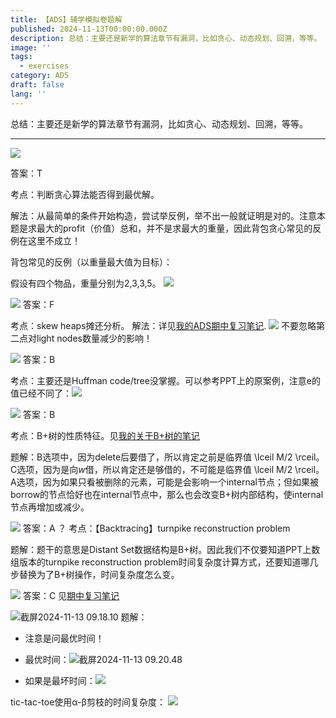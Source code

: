 ```yaml
---
title: 【ADS】辅学模拟卷题解
published: 2024-11-13T00:00:00.000Z
description: 总结：主要还是新学的算法章节有漏洞，比如贪心、动态规划、回溯，等等。
image: ''
tags:
  - exercises
category: ADS
draft: false
lang: ''
---
```

总结：主要还是新学的算法章节有漏洞，比如贪心、动态规划、回溯，等等。

---
![](/media/17291308820749/17311608147117.png)

答案：T

考点：判断贪心算法能否得到最优解。

解法：从最简单的条件开始构造，尝试举反例，举不出一般就证明是对的。注意本题是求最大的profit（价值）总和，并不是求最大的重量，因此背包贪心常见的反例在这里不成立！

背包常见的反例（以重量最大值为目标）：

假设有四个物品，重量分别为2,3,3,5。
![](/media/17291308820749/17311613338301.png)

![](/media/17291308820749/17311617827400.png)
答案：F

考点：skew heaps摊还分析。
解法：详见[我的ADS期中复习笔记](https://tillyendless.github.io/posts/ads%E6%9C%9F%E4%B8%AD%E5%A4%8D%E4%B9%A0/#%E6%91%8A%E8%BF%98%E5%88%86%E6%9E%90-%E6%96%9C%E5%A0%86).
![](/media/17291308820749/17311618972448.png)
不要忽略第二点对light nodes数量减少的影响！

![](/media/17291308820749/17311624599427.png)
答案：B

考点：主要还是Huffman code/tree没掌握。可以参考PPT上的原案例，注意e的值已经不同了：![](/media/17291308820749/17312041596320.png)

![](/media/17291308820749/17312086562324.png)
答案：B

考点：B+树的性质特征。见[我的关于B+树的笔记](https://tillyendless.github.io/posts/adsavlsplayrbb%E8%83%8C%E5%8C%85%E9%97%AE%E9%A2%98%E6%95%B4%E7%90%86%E5%B9%B3%E6%9D%BF%E7%AC%94%E8%AE%B0/#b%E6%A0%91)

题解：B选项中，因为delete后要借了，所以肯定之前是临界值 \lceil M/2 \rceil。C选项，因为是向$w$借，所以肯定还是够借的，不可能是临界值 \lceil M/2 \rceil。
A选项，因为如果只看被删除的元素，可能是会影响一个internal节点；但如果被borrow的节点恰好也在internal节点中，那么也会改变B+树内部结构，使internal节点再增加或减少。

![](/media/17291308820749/17312093755716.png)
答案：A
？
考点：【Backtracing】turnpike reconstruction problem

题解：题干的意思是Distant Set数据结构是B+树。因此我们不仅要知道PPT上数组版本的turnpike reconstruction problem时间复杂度计算方式，还要知道哪几步替换为了B+树操作，时间复杂度怎么变。

![](/media/17291308820749/17313910846128.png)
答案：C
见[期中复习笔记]()



![截屏2024-11-13 09.18.10](/media/17291308820749/%E6%88%AA%E5%B1%8F2024-11-13%2009.18.10.png)
题解：
* 注意是问最优时间！
* 最优时间：![截屏2024-11-13 09.20.48](/media/17291308820749/%E6%88%AA%E5%B1%8F2024-11-13%2009.20.48.png)

* 如果是最坏时间：![](/media/17291308820749/17314609724722.jpg)

tic-tac-toe使用α-β剪枝的时间复杂度：
![](/media/17291308820749/17314615778839.png)


